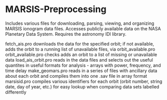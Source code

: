 # MARSIS-Preprocessing

Includes various files for downloading, parsing, viewing, and organizing MARSIS ionogram
data files. Accesses publicly available data on the NASA Planetary Data System.  Requires 
the astronomy IDl library.

fetch_ais.pro downloads the data for the specified orbit; if not available, adds the
  orbit to a running list of unavailable files, via orbit_available.pro
orbit_available.pro checks adds an orbit to a list of missing or unavailable data
load_ais_orbit.pro reads in the data files and selects out the useful quantites in
  useful formats for analysis - arrays with power, frequency, and time delay
make_geomars.pro reads in a series of files with ancillary data about each orbit and
  compiles them into one .sav file in array format
marsisid.pro compiles various identifiers for each orbit (orbit number, string date,
  day of year, etc.) for easy lookup when comparing data sets labelled differently
